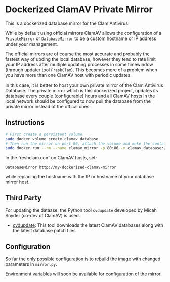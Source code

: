 # Dockerized ClamAV Private Mirror
This is a dockerized database mirror for the Clam Antivirus. 

While by default using official mirrors ClamAV allows the configuration of a `PrivateMirror` or `DatabaseMirror` to be a custom hostname or IP address under your management.

The official mirrors are of course the most accurate and probably the fastest way of upding the local database, however they tend to rate limit your IP address after multiple updating processes in some timewindow (through updater tool `FreshClam`). 
This becomes more of a problem when you have more than one ClamAV host with periodic updates.

In this case, it is better to host your own private mirror of the Clam Antivirus Database. 
The private mirror which is this dockerized project, updates its database every couple (configurable) hours and all ClamAV hosts in the local network should be configured to now pull the database from the private mirror instead of the offical ones.

## Instructions

```bash
# First create a persistent volume
sudo docker volume create clamav_database 
# Then run the mirror on port 80, attach the volume and make the container remove itself after stopping
sudo docker run --rm --name clamav_mirror -p 80:80 -v clamav_database:/clamav chmey/clamav-mirror:latest
``` 

In the freshclam.conf on ClamAV hosts, set:
```
DatabaseMirror http://my-dockerized-clamav-mirror
```

while replacing the hostname with the IP or hostname of your database mirror host.

## Third Party
For updating the dataase, the Python tool `cvdupdate` developed by Micah Snyder (co-dev of ClamAV) is used.

* [cvdupdate](https://github.com/micahsnyder/cvdupdate/blob/main/LICENSE): This tool downloads the latest ClamAV databases along with the latest database patch files.

## Configuration
So far the only possible configuration is to rebuild the image with changed parameters in `mirror.py`.

Environment variables will soon be available for configuration of the mirror.


